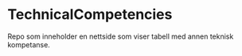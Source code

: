 ﻿# TechnicalCompetencies
Repo som inneholder en nettside som viser tabell med annen teknisk kompetanse.
